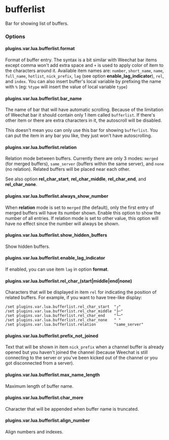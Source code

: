 # bufferlist

Bar for showing list of buffers.

### Options

#### plugins.var.lua.bufferlist.format

Format of buffer entry. The syntax is a bit similar with Weechat bar items
except comma won't add extra space and `+` is used to apply color of item to the
characters around it. Available item names are: `number`, `short_name`, `name`,
`full_name`, `hotlist`, `nick_prefix`, `lag` (see option
**enable_lag_indicator**), `rel`, and `index`. You can also
insert buffer's local variable by prefixing the name with `%` (eg: `%type` will
insert the value of local variable `type`)

#### plugins.var.lua.bufferlist.bar_name

The name of bar that will have automatic scrolling. Because of the limitation
of Weechat bar it should contain only 1 item called `bufferlist`. If there's
other item or there are extra characters in it, the autoscroll will be disabled.

This doesn't mean you can only use this bar for showing `bufferlist`. You can
put the item in any bar you like, they just won't have autoscrolling.

#### plugins.var.lua.bufferlist.relation

Relation mode between buffers. Currently there are only 3 modes: `merged` (for
merged buffers), `same_server` (buffers within the same server), and `none` (no
relation). Related buffers will be placed near each other.

See also option **rel_char_start**, **rel_char_middle**, **rel_char_end**, and
**rel_char_none**.

#### plugins.var.lua.bufferlist.always_show_number

When **relation** mode is set to `merged` (the default), only the first entry of 
merged buffers will have its number shown. Enable this option to show the number
of all entries. If relation mode is set to other value, this option will have no
effect since the number will always be shown.

#### plugins.var.lua.bufferlist.show_hidden_buffers

Show hidden buffers.

#### plugins.var.lua.bufferlist.enable_lag_indicator

If enabled, you can use item `lag` in option **format**.

#### plugins.var.lua.bufferlist.rel_char_(start|middle|end|none)

Characters that will be displayed in item `rel` for indicating the
position of related buffers. For example, if you want to have tree-like display:

    /set plugins.var.lua.bufferlist.rel_char_start  "┌"
    /set plugins.var.lua.bufferlist.rel_char_middle "├─"
    /set plugins.var.lua.bufferlist.rel_char_end    "└─"
    /set plugins.var.lua.bufferlist.rel_char_none   " "
    /set plugins.var.lua.bufferlist.relation        "same_server"


#### plugins.var.lua.bufferlist.prefix_not_joined

Text that will be shown in item `nick_prefix` when a channel buffer is already
opened but you haven't joined the channel (because Weechat is still connecting
to the server or you've been kicked out of the channel or you got disconnected
from a server).

#### plugins.var.lua.bufferlist.max_name_length

Maximum length of buffer name.

#### plugins.var.lua.bufferlist.char_more

Character that will be appended when buffer name is truncated.

#### plugins.var.lua.bufferlist.align_number

Align numbers and indexes.
